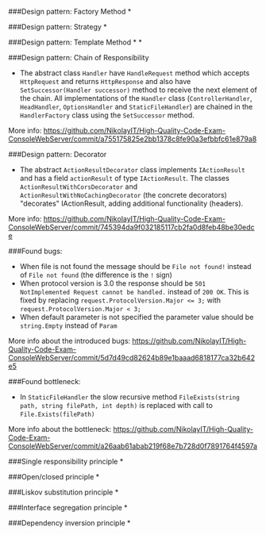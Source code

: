 ###Design pattern: Factory Method
* 

###Design pattern: Strategy
* 

###Design pattern: Template Method
* 
* 

###Design pattern: Chain of Responsibility
* The abstract class `Handler` have `HandleRequest` method which accepts `HttpRequest` and returns `HttpResponse` and also have `SetSuccessor(Handler successor)` method to receive the next element of the chain. All implementations of the `Handler` class (`ControllerHandler`, `HeadHandler`, `OptionsHandler` and `StaticFileHandler`) are chained in the `HandlerFactory` class using the `SetSuccessor` method.

More info: https://github.com/NikolayIT/High-Quality-Code-Exam-ConsoleWebServer/commit/a755175825e2bb1378c8fe90a3efbbfc61e879a8

###Design pattern: Decorator
* The abstract `ActionResultDecorator` class implements `IActionResult` and has a field `actionResult` of type `IActionResult`. The classes `ActionResultWithCorsDecorator` and `ActionResultWithNoCachingDecorator` (the concrete decorators) "decorates" IActionResult, adding additional functionality (headers).

More info: https://github.com/NikolayIT/High-Quality-Code-Exam-ConsoleWebServer/commit/745394da9f032185117cb2fa0d8feb48be30edce

###Found bugs:
* When file is not found the message should be `File not found!` instead of `File not found` (the difference is the `!` sign)
* When protocol version is 3.0 the response should be `501 NotImplemented Request cannot be handled.` instead of `200 OK`. This is fixed by replacing `request.ProtocolVersion.Major <= 3;` with `request.ProtocolVersion.Major < 3;`
* When default parameter is not specified the parameter value should be `string.Empty` instead of `Param`

More info about the introduced bugs: https://github.com/NikolayIT/High-Quality-Code-Exam-ConsoleWebServer/commit/5d7d49cd82624b89e1baaad6818177ca32b642e5

###Found bottleneck:
* In `StaticFileHandler` the slow recursive method `FileExists(string path, string filePath, int depth)` is replaced with call to `File.Exists(filePath)`

More info about the bottleneck: https://github.com/NikolayIT/High-Quality-Code-Exam-ConsoleWebServer/commit/a26aab61abab219f68e7b728d0f7891764f4597a

###Single responsibility principle
* 

###Open/closed principle
* 

###Liskov substitution principle
* 

###Interface segregation principle
* 

###Dependency inversion principle
* 

